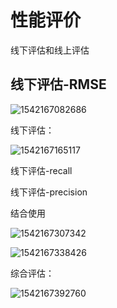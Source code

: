 # 性能评价

线下评估和线上评估

## 线下评估-RMSE

![1542167082686](../../../../AppData/Local/Temp/1542167082686.png)

线下评估：

![1542167165117](../../../../AppData/Local/Temp/1542167165117.png)

线下评估-recall

线下评估-precision

结合使用

![1542167307342](../../../../AppData/Local/Temp/1542167307342.png)

![1542167338426](../../../../AppData/Local/Temp/1542167338426.png)

综合评估：

![1542167392760](../../../../AppData/Local/Temp/1542167392760.png)












